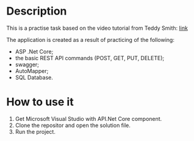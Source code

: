 # Description
This is a practise task based on the video tutorial from Teddy Smith: [link](https://www.youtube.com/watch?v=_8nLSsK5NDo&list=PL82C6-O4XrHdiS10BLh23x71ve9mQCln0)

The application is created as a result of practicing of the following:
- ASP .Net Core;
- the basic REST API commands (POST, GET, PUT, DELETE);
- swagger;
- AutoMapper;
- SQL Database.

# How to use it
1. Get Microsoft Visual Studio with API.Net Core component.
2. Clone the repositor and open the solution file.
3. Run the project.